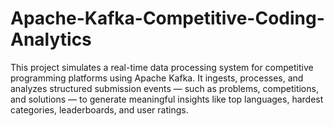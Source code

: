 # Apache-Kafka-Competitive-Coding-Analytics
This project simulates a real-time data processing system for competitive programming platforms using Apache Kafka. It ingests, processes, and analyzes structured submission events — such as problems, competitions, and solutions — to generate meaningful insights like top languages, hardest categories, leaderboards, and user ratings.
